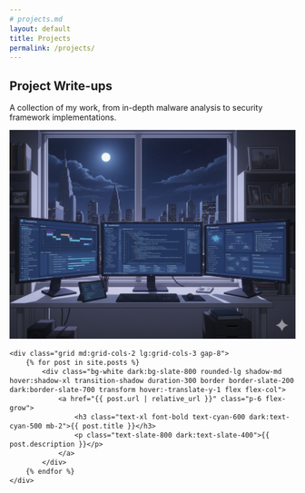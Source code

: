 ```yaml
---
# projects.md
layout: default
title: Projects
permalink: /projects/
---
```


<section class="container mx-auto px-6 py-20">
    <div class="grid md:grid-cols-2 gap-12 items-center mb-16">
        <div>
            <h1 class="text-4xl md:text-5xl font-black leading-tight mb-4" style="color: var(--accent-color-headline);">Project Write-ups</h1>
            <p class="text-lg" style="color: var(--accent-color-txt);">
                A collection of my work, from in-depth malware analysis to security framework implementations.
            </p>
        </div>
        <div>
            <img id="project-image" src="/assets/img/project_dark.png" alt="Abstract image representing project plans" class="rounded-lg shadow-xl mx-auto">
        </div>
    </div>

    <div class="grid md:grid-cols-2 lg:grid-cols-3 gap-8">
        {% for post in site.posts %}
            <div class="bg-white dark:bg-slate-800 rounded-lg shadow-md hover:shadow-xl transition-shadow duration-300 border border-slate-200 dark:border-slate-700 transform hover:-translate-y-1 flex flex-col">
                <a href="{{ post.url | relative_url }}" class="p-6 flex-grow">
                    <h3 class="text-xl font-bold text-cyan-600 dark:text-cyan-500 mb-2">{{ post.title }}</h3>
                    <p class="text-slate-800 dark:text-slate-400">{{ post.description }}</p>
                </a>
            </div>
        {% endfor %}
    </div>
</section>